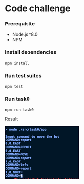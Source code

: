 # Code challenge

### Prerequisite

* Node.js ^8.0
* NPM


### Install dependencies

```sh
npm install
```

### Run test suites

```sh
npm test
```

### Run task0

```sh
npm run task0

```

Result

![screenshot](./screenshot.png)